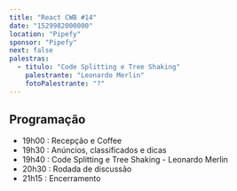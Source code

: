 ```yaml
---
title: "React CWB #14"
date: "1529982000000"
location: "Pipefy"
sponsor: "Pipefy"
next: false
palestras:
  - titulo: "Code Splitting e Tree Shaking"
    palestrante: "Leonardo Merlin"
    fotoPalestrante: "?"
---
```


## Programação

- 19h00 : Recepção e Coffee
- 19h30 : Anúncios, classificados e dicas
- 19h40 : Code Splitting e Tree Shaking - Leonardo Merlin
- 20h30 : Rodada de discussão
- 21h15 : Encerramento
